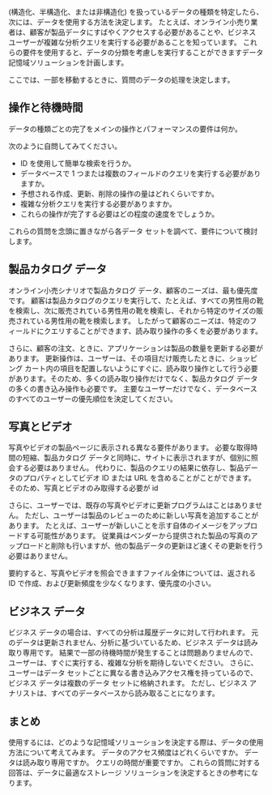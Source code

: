 (構造化、半構造化、または非構造化) を扱っているデータの種類を特定したら、次には、データを使用する方法を決定します。 たとえば、オンライン小売り業者は、顧客が製品データにすばやくアクセスする必要があることや、ビジネス ユーザーが複雑な分析クエリを実行する必要があることを知っています。 これらの要件を使用すると、データの分類を考慮しを実行することができますデータ記憶域ソリューションを計画します。

ここでは、一部を移動するときに、質問のデータの処理を決定します。

## <a name="operations-and-latency"></a>操作と待機時間

データの種類ごとの完了をメインの操作とパフォーマンスの要件は何か。

次のように自問してみてください。
* ID を使用して簡単な検索を行うか。 
* データベースで 1 つまたは複数のフィールドのクエリを実行する必要がありますか。 
* 予想される作成、更新、削除の操作の量はどれくらいですか。 
* 複雑な分析クエリを実行する必要がありますか。 
* これらの操作が完了する必要はどの程度の速度をでしょうか。

これらの質問を念頭に置きながら各データ セットを調べて、要件について検討します。

## <a name="product-catalog-data"></a>製品カタログ データ

オンライン小売シナリオで製品カタログ データ、顧客のニーズは、最も優先度です。 顧客は製品カタログのクエリを実行して、たとえば、すべての男性用の靴を検索し、次に販売されている男性用の靴を検索し、それから特定のサイズの販売されている男性用の靴を検索します。 したがって顧客のニーズは、特定のフィールドにクエリすることができます、読み取り操作の多くを必要があります。

さらに、顧客の注文、ときに、アプリケーションは製品の数量を更新する必要があります。 更新操作は、ユーザーは、その項目だけ販売したときに、ショッピング カート内の項目を配置しないようにすぐに、読み取り操作として行う必要があります。そのため、多くの読み取り操作だけでなく、製品カタログ データの多くの書き込み操作も必要です。 主要なユーザーだけでなく、データベースのすべてのユーザーの優先順位を決定してください。

## <a name="photos-and-videos"></a>写真とビデオ

写真やビデオの製品ページに表示される異なる要件があります。 必要な取得時間の短縮、製品カタログ データと同時に、サイトに表示されますが、個別に照会する必要はありません。 代わりに、製品のクエリの結果に依存し、製品データのプロパティとしてビデオ ID または URL を含めることがことができます。 そのため、写真とビデオのみ取得する必要が id

さらに、ユーザーでは、既存の写真やビデオに更新プログラムはことはありません。 ただし、ユーザーは製品のレビューのために新しい写真を追加することがあります。 たとえば、ユーザーが新しいことを示す自体のイメージをアップロードする可能性があります。 従業員はベンダーから提供された製品の写真のアップロードと削除も行いますが、他の製品データの更新ほど速くその更新を行う必要はありません。 

要約すると、写真やビデオを照会できますファイル全体については、返される ID で作成、および更新頻度を少なくなります、優先度の小さい。  

## <a name="business-data"></a>ビジネス データ

ビジネス データの場合は、すべての分析は履歴データに対して行われます。 元のデータは更新されません、分析に基づいているため、ビジネス データは読み取り専用です。 結果で一部の待機時間が発生することは問題ありませんので、ユーザーは、すぐに実行する、複雑な分析を期待しないでください。 さらに、ユーザーはデータ セットごとに異なる書き込みアクセス権を持っているので、ビジネス データは複数のデータ セットに格納されます。 ただし、ビジネス アナリストは、すべてのデータベースから読み取ることになります。

## <a name="summary"></a>まとめ

使用するには、どのような記憶域ソリューションを決定する際は、データの使用方法について考えてみます。 データのアクセス頻度はどれくらいですか。 データは読み取り専用ですか。 クエリの時間が重要ですか。 これらの質問に対する回答は、データに最適なストレージ ソリューションを決定するときの参考になります。